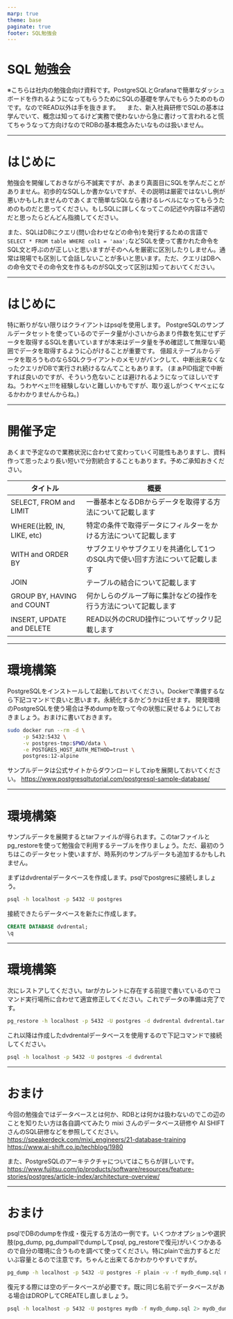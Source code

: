 ```yaml
---
marp: true
theme: base
paginate: true
footer: SQL勉強会
---
```


# SQL 勉強会

※こちらは社内の勉強会向け資料です。PostgreSQLとGrafanaで簡単なダッシュボードを作れるようになってもらうためにSQLの基礎を学んでもらうためのものです。なのでREAD以外は手を抜きます。
　また、新入社員研修でSQLの基本は学んでいて、概念は知ってるけど実務で使わないから急に書けって言われると慌てちゃうなって方向けなのでRDBの基本概念みたいなものは扱いません。

---
# はじめに

勉強会を開催しておきながら不誠実ですが、あまり真面目にSQLを学んだことがありません。初歩的なSQLしか書かないですが、その説明は厳密ではないし例が悪いかもしれませんのであくまで簡単なSQLなら書けるレベルになってもらうためのものだと思ってください。もしSQLに詳しくなってこの記述や内容は不適切だと思ったらどんどん指摘してください。

また、SQLはDBにクエリ(問い合わせなどの命令)を発行するための言語で`SELECT * FROM table WHERE col1 = 'aaa';`などSQLを使って書かれた命令をSQL文と呼ぶのが正しいと思いますがそのへんを厳密に区別したりしません。通常は現場でも区別して会話しないことが多いと思います。ただ、クエリはDBへの命令文でその命令文を作るものがSQL文って区別は知っておいてください。

---
# はじめに

特に断りがない限りはクライアントはpsqlを使用します。
PostgreSQLのサンプルデータセットを使っているのでデータ量が小さいからあまり件数を気にせずデータを取得するSQLを書いていますが本来はデータ量を予め確認して無理ない範囲でデータを取得するように心がけることが重要です。
億超えテーブルからデータを取ろうものならSQLクライアントのメモリがパンクして、中断出来なくなったクエリがDBで実行され続けるなんてこともあります。
(まぁPID指定で中断すれば良いのですが、そういう危ないことは避けれるようになってほしいですね。うわヤベェ!!!を経験しないと難しいかもですが、取り返しがつくヤベェになるかわかりませんからね。)

---

# 開催予定

あくまで予定なので業務状況に合わせて変わっていく可能性もありますし、資料作って思ったより長い短いで分割統合することもあります。予めご承知おきください。

|タイトル|概要|
|---|---|
|SELECT, FROM and LIMIT|一番基本となるDBからデータを取得する方法について記載します|
|WHERE(比較, IN, LIKE, etc)|特定の条件で取得データにフィルターをかける方法について記載します|
|WITH and ORDER BY|サブクエリやサブクエリを共通化して1つのSQL内で使い回す方法について記載します|
|JOIN|テーブルの結合について記載します|
|GROUP BY, HAVING and COUNT|何かしらのグループ毎に集計などの操作を行う方法について記載します|
|INSERT, UPDATE and DELETE|READ以外のCRUD操作についてザックリ記載します|

---

# 環境構築
PostgreSQLをインストールして起動しておいてください。Dockerで準備するなら下記コマンドで良いと思います。永続化するかどうかは任せます。
開発環境のPostgreSQLを使う場合は予めdumpを取って今の状態に戻せるようにしておきましょう。おまけに書いておきます。

```bash
sudo docker run --rm -d \
     -p 5432:5432 \
     -v postgres-tmp:$PWD/data \
     -e POSTGRES_HOST_AUTH_METHOD=trust \
     postgres:12-alpine
```

サンプルデータは公式サイトからダウンロードしてzipを展開しておいてください。
https://www.postgresqltutorial.com/postgresql-sample-database/

---

# 環境構築

サンプルデータを展開するとtarファイルが得られます。このtarファイルとpg_restoreを使って勉強会で利用するテーブルを作りましょう。ただ、最初のうちはこのデータセット使いますが、時系列のサンプルデータも追加するかもしれません。

まずはdvdrentalデータベースを作成します。psqlでpostgresに接続しましょう。
```bash
psql -h localhost -p 5432 -U postgres
```

接続できたらデータベースを新たに作成します。
```sql
CREATE DATABASE dvdrental;
\q
```

---
# 環境構築

次にレストアしてください。tarがカレントに存在する前提で書いているのでコマンド実行場所に合わせて適宜修正してください。これでデータの準備は完了です。

```bash
pg_restore -h localhost -p 5432 -U postgres -d dvdrental dvdrental.tar
```
これ以降は作成したdvdrentalデータベースを使用するので下記コマンドで接続してください。

```bash
psql -h localhost -p 5432 -U postgres -d dvdrental
```

---

# おまけ
今回の勉強会ではデータベースとは何か、RDBとは何かは扱わないのでこの辺のことを知りたい方は各自調べてみたり mixi さんのデータベース研修や AI SHIFT さんのSQL研修などを参照してください。
https://speakerdeck.com/mixi_engineers/21-database-training
https://www.ai-shift.co.jp/techblog/1980

また、PostgreSQLのアーキテクチャについてはこちらが詳しいです。https://www.fujitsu.com/jp/products/software/resources/feature-stories/postgres/article-index/architecture-overview/

---

# おまけ
psqlでDBのdumpを作成・復元する方法の一例です。いくつかオプションや選択肢(pg_dump, pg_dumpallでdumpしてpsql, pg_restoreで復元)がいくつかあるので自分の環境に合うものを調べて使ってください。特にplainで出力するとだいぶ容量とるので注意です。ちゃんと出来てるかわかりやすいですが。

```bash
pg_dump -h localhost -p 5432 -U postgres -F plain -v -f mydb_dump.sql mydb 2> mydb_dump.log
```

復元する際には空のデータベースが必要です。既に同じ名前でデータベースがある場合はDROPしてCREATEし直しましょう。
```bash
psql -h localhost -p 5432 -U postgres mydb -f mydb_dump.sql 2> mydb_dump_restore.log
```